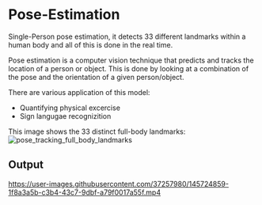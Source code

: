 # Pose-Estimation

Single-Person pose estimation, it detects 33 different landmarks within a human body and all of this is done in the real time. 

Pose estimation is a computer vision technique that predicts and tracks the location of a person or object. This is done by looking at a combination of the pose and the orientation of a given person/object.


There are various application of this model:

  * Quantifying physical excercise
  * Sign langugae recognizition
  
This image shows the 33 distinct full-body landmarks:
![pose_tracking_full_body_landmarks](https://user-images.githubusercontent.com/37257980/145724828-3a30303b-cd1f-46a4-b598-badba049796a.png)

## Output


https://user-images.githubusercontent.com/37257980/145724859-1f8a3a5b-c3b4-43c7-9dbf-a79f0017a55f.mp4

